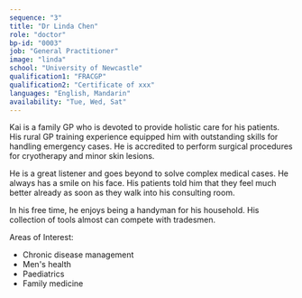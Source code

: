 ```yaml
---
sequence: "3"
title: "Dr Linda Chen"
role: "doctor"
bp-id: "0003"
job: "General Practitioner"
image: "linda"
school: "University of Newcastle"
qualification1: "FRACGP"
qualification2: "Certificate of xxx"
languages: "English, Mandarin"
availability: "Tue, Wed, Sat"
---
```


Kai is a family GP who is devoted to provide holistic care for his patients. His rural GP training experience equipped him with outstanding skills for handling emergency cases. He is accredited to perform surgical procedures for cryotherapy and minor skin lesions.    

He is a great listener and goes beyond to solve complex medical cases. He always has a smile on his face. His patients told him that they feel much better already as soon as they walk into his consulting room.    

In his free time, he enjoys being a handyman for his household. His collection of tools almost can compete with tradesmen.    

Areas of Interest:
- Chronic disease management 
- Men's health
- Paediatrics
- Family medicine
